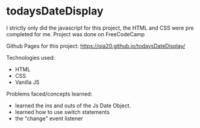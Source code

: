# todaysDateDisplay
I strictly only did the javascript for this project, the HTML and CSS were pre completed for me. Project was done on FreeCodeCamp

Github Pages for this project: https://oia20.github.io/todaysDateDisplay/

Technologies used:
- HTML
- CSS
- Vanilla JS

Problems faced/concepts learned:
- learned the ins and outs of the Js Date Object.
- learned how to use switch statements
- the "change" event listener
